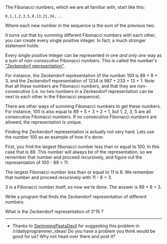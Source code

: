 The Fibonacci numbers, which we are all familiar with, start like this:

	0,1,1,2,3,5,8,13,21,34,...
	
Where each new number in the sequence is the sum of the previous two.

It turns out that by summing different Fibonacci numbers with each other, you can create every single positive integer. In fact, a much stronger statement holds: 

Every single positive integer can be represented in one *and only one* way as a sum of *non-consecutive* Fibonacci numbers. This is called the number's ["Zeckendorf representation"](http://en.wikipedia.org/wiki/Zeckendorf%27s_theorem).

For instance, the Zeckendorf representation of the number 100 is 89 + 8 + 3, and the Zeckendorf representation of 1234 is 987 + 233 + 13 + 1. Note that all these numbers are Fibonacci numbers, and that they are non-consecutive (i.e. no two numbers in a Zeckendorf representation can be next to each other in the Fibonacci sequence).

There are other ways of summing Fibonacci numbers to get these numbers. For instance, 100 is also equal to 89 + 5 + 3 + 2 + 1, but 1, 2, 3, 5 are all consecutive Fibonacci numbers. If no consecutive Fibonacci numbers are allowed, the representation is unique. 


Finding the Zeckendorf representation is actually not very hard. Lets use the number 100 as an example of how it's done:

First, you find the largest fibonacci number less than or equal to 100. In this case that is 89. This number will always be of the representation, so we remember that number and proceed recursively, and figure out the representation of 100 - 89 = 11.

The largest Fibonacci number less than or equal to 11 is 8. We remember that number and proceed recursively with 11 - 8 = 3.

3 is a Fibonacci number itself, so now we're done. The answer is 89 + 8 + 3. 

Write a program that finds the Zeckendorf representation of different numbers. 

What is the Zeckendorf representation of 3^15 ?

***

* Thanks to [SwimmingPastaDevil](http://www.reddit.com/user/SwimmingPastaDevil) for suggesting this problem in /r/dailyprogrammer_ideas! Do you have a problem you think would be good for us? Why not head over there and post it?
